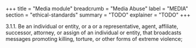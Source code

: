 +++
title = "Media module"
breadcrumb = "Media Abuse"
label = "MEDIA"
section = "ethical-standards"
summary = "TODO"
explainer = "TODO"
+++

3.1.1. Be an individual or entity, or a or a representative, agent, affiliate, successor, attorney, or assign of an individual or entity, that broadcasts messages promoting killing, torture, or other forms of extreme violence;
